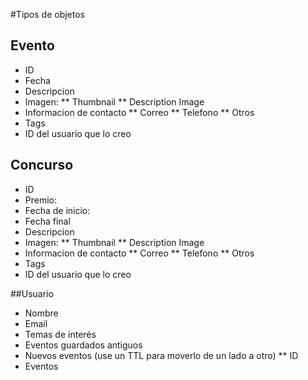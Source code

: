 #Tipos de objetos

## Evento
* ID
* Fecha
* Descripcion
* Imagen:
** Thumbnail
** Description Image
* Informacion de contacto
** Correo
** Telefono
** Otros
* Tags
* ID del usuario que lo creo

## Concurso
* ID
* Premio:
* Fecha de inicio:
* Fecha final
* Descripcion
* Imagen:
** Thumbnail
** Description Image
* Informacion de contacto
** Correo
** Telefono
** Otros
* Tags
* ID del usuario que lo creo

##Usuario
* Nombre
* Email
* Temas de interés
* Eventos guardados antiguos
* Nuevos eventos (use un TTL para moverlo de un lado a otro)
** ID
* Eventos
